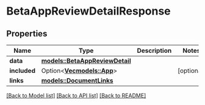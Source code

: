 # BetaAppReviewDetailResponse

## Properties

Name | Type | Description | Notes
------------ | ------------- | ------------- | -------------
**data** | [**models::BetaAppReviewDetail**](BetaAppReviewDetail.md) |  | 
**included** | Option<[**Vec<models::App>**](App.md)> |  | [optional]
**links** | [**models::DocumentLinks**](DocumentLinks.md) |  | 

[[Back to Model list]](../README.md#documentation-for-models) [[Back to API list]](../README.md#documentation-for-api-endpoints) [[Back to README]](../README.md)



